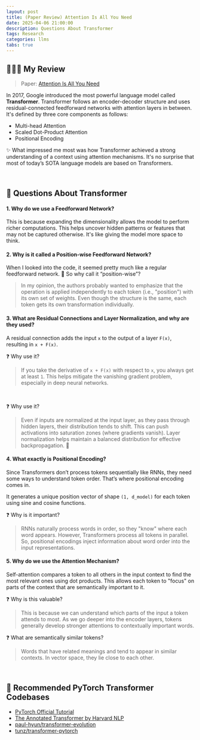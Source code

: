 ```yaml
---
layout: post
title: (Paper Review) Attention Is All You Need
date: 2025-04-06 21:00:00
description: Questions About Transformer
tags: Research
categories: llms
tabs: true
---
```


## 💁🏻‍♀️ My Review
> Paper: [Attention Is All You Need](https://arxiv.org/abs/1706.03762v5)

In 2017, Google introduced the most powerful language model called **Transformer**. Transformer follows an encoder-decoder structure and uses residual-connected feedforward networks with attention layers in between. It's defined by three core components as follows:

- Multi-head Attention
- Scaled Dot-Product Attention
- Positional Encoding

✨ What impressed me most was how Transformer achieved a strong understanding of a context using attention mechanisms. It's no surprise that most of today’s SOTA language models are based on Transformers.

<br>

## 🧠 Questions About Transformer
#### 1. Why do we use a Feedforward Network?
This is because expanding the dimensionality allows the model to perform richer computations. This helps uncover hidden patterns or features that may not be captured otherwise. It's like giving the model more space to think.

#### 2. Why is it called a Position-wise Feedforward Network?
When I looked into the code, it seemed pretty much like a regular feedforward network. 🤔 So why call it “position-wise”? 

> In my opinion, the authors probably wanted to emphasize that the operation is applied independently to each token (i.e., "position") with its own set of weights. Even though the structure is the same, each token gets its own transformation individually.

#### 3. What are Residual Connections and Layer Normalization, and why are they used?
A residual connection adds the input `x` to the output of a layer `F(x)`, resulting in `x + F(x)`.

❓ Why use it?
> If you take the derivative of `x + F(x)` with respect to `x`, you always get at least `1`. This helps mitigate the vanishing gradient problem, especially in deep neural networks. 
<br>

❓ Why use it?
> Even if inputs are normalized at the input layer, as they pass through hidden layers, their distribution tends to shift. This can push activations into saturation zones (where gradients vanish). Layer normalization helps maintain a balanced distribution for effective backpropagation. 💪

#### 4. What exactly is Positional Encoding?
Since Transformers don’t process tokens sequentially like RNNs, they need some ways to understand token order. That’s where positional encoding comes in.

It generates a unique position vector of shape `(1, d_model)` for each token using sine and cosine functions.

❓ Why is it important?
> RNNs naturally process words in order, so they "know" where each word appears. However, Transformers process all tokens in parallel. So, positional encodings inject information about word order into the input representations.

#### 5. Why do we use the Attention Mechanism?
Self-attention compares a token to all others in the input context to find the most relevant ones using dot products. This allows each token to "focus" on parts of the context that are semantically important to it.

❓ Why is this valuable?
> This is because we can understand which parts of the input a token attends to most. As we go deeper into the encoder layers, tokens generally develop stronger attentions to contextually important words.

❓ What are semantically similar tokens?
> Words that have related meanings and tend to appear in similar contexts. In vector space, they lie close to each other.

<br>

## 🧾 Recommended PyTorch Transformer Codebases
- [PyTorch Official Tutorial](https://pytorch.org/tutorials/beginner/transformer_tutorial.html)
- [The Annotated Transformer by Harvard NLP](http://nlp.seas.harvard.edu/2018/04/03/attention.html)
- [paul-hyun/transformer-evolution](https://github.com/paul-hyun/transformer-evolution)
- [tunz/transformer-pytorch](https://github.com/tunz/transformer-pytorch)